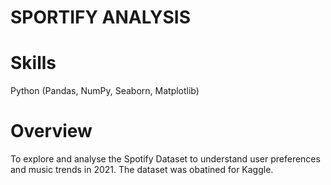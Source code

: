 # SPORTIFY ANALYSIS
# Skills
Python  (Pandas, NumPy, Seaborn, Matplotlib)
# Overview
To explore and analyse the Spotify Dataset to understand user preferences and music trends in 2021. The dataset was obatined for Kaggle.

